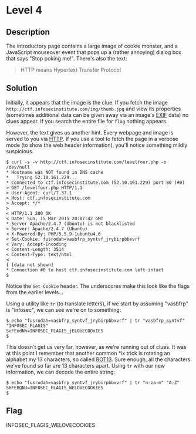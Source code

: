 # Level 4

## Description

The introductory page contains a large image of cookie monster, and a JavaScript mouseover event that pops up a (rather annoying) dialog box that says "Stop poking me!".  There's also the text:

> HTTP means Hypertext Transfer Protocol

## Solution

Initially, it appears that the image is the clue.  If you fetch the image `http://ctf.infosecinstitute.com/img/thumb.jpg` and view its properties (sometimes additional data can be given away via an image's [EXIF](http://en.wikipedia.org/wiki/Exchangeable_image_file_format) data) no clues appear.  If you search the entire file for `flag` nothing appears.

However, the text gives us another hint.  Every webpage and image is served to you via [HTTP](http://en.wikipedia.org/wiki/Hypertext_Transfer_Protocol).  If you use a tool to fetch the page in a verbose mode (to show the web header information), you'll notice something mildly suspicious.

```shell
$ curl -s -v http://ctf.infosecinstitute.com/levelfour.php -o /dev/null
* Hostname was NOT found in DNS cache
*   Trying 52.10.161.229...
* Connected to ctf.infosecinstitute.com (52.10.161.229) port 80 (#0)
> GET /levelfour.php HTTP/1.1
> User-Agent: curl/7.37.1
> Host: ctf.infosecinstitute.com
> Accept: */*
>
< HTTP/1.1 200 OK
< Date: Sun, 15 Mar 2015 20:07:42 GMT
* Server Apache/2.4.7 (Ubuntu) is not blacklisted
< Server: Apache/2.4.7 (Ubuntu)
< X-Powered-By: PHP/5.5.9-1ubuntu4.6
< Set-Cookie: fusrodah=vasbfrp_syntvf_jrybirpbbxvrf
< Vary: Accept-Encoding
< Content-Length: 3514
< Content-Type: text/html
<
{ [data not shown]
* Connection #0 to host ctf.infosecinstitute.com left intact
$
```

Notice the `Set-Cookie` header.  The underscores make this look like the flags from the earlier levels...

Using a utility like `tr` (to translate letters), if we start by assuming "vasbfrp" is "infosec", we can see we're on to something:

```shell
$ echo "fusrodah=vasbfrp_syntvf_jrybirpbbxvrf" | tr "vasbfrp_syntvf" "INFOSEC_FLAGIS"
SuFEodNh=INFOSEC_FLAGIS_jELOiECOOxIES
$
```

This doesn't get us very far, however, as we're running out of clues.  It was at this point I remember that another common *ix trick is rotating an alphabet my 13 characters, so called [ROT13](http://en.wikipedia.org/wiki/ROT13).  Sure enough, all the characters we've found so far are 13 characters apart.  Using `tr` with our new information, we can decode the entire string:

```shell
$ echo "fusrodah=vasbfrp_syntvf_jrybirpbbxvrf" | tr "n-za-m" "A-Z"
SHFEBQNU=INFOSEC_FLAGIS_WELOVECOOKIES
$
```

## Flag

INFOSEC_FLAGIS_WELOVECOOKIES

